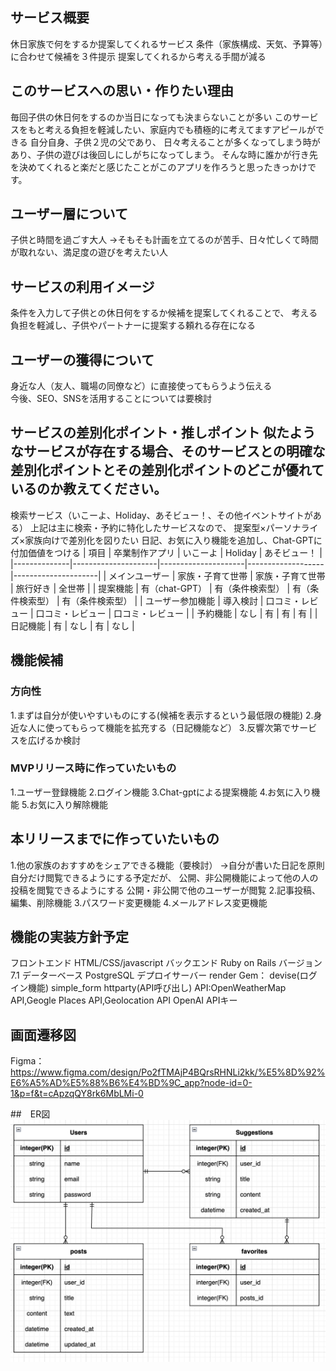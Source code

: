 ## サービス概要
休日家族で何をするか提案してくれるサービス
条件（家族構成、天気、予算等）に合わせて候補を３件提示
提案してくれるから考える手間が減る

## このサービスへの思い・作りたい理由
毎回子供の休日何をするのか当日になっても決まらないことが多い
このサービスをもと考える負担を軽減したい、家庭内でも積極的に考えてますアピールができる
自分自身、子供２児の父であり、 日々考えることが多くなってしまう時があり、子供の遊びは後回しにしがちになってしまう。 そんな時に誰かが行き先を決めてくれると楽だと感じたことがこのアプリを作ろうと思ったきっかけです。

## ユーザー層について
子供と時間を過ごす大人
→そもそも計画を立てるのが苦手、日々忙しくて時間が取れない、満足度の遊びを考えたい人　

## サービスの利用イメージ
条件を入力して子供との休日何をするか候補を提案してくれることで、
考える負担を軽減し、子供やパートナーに提案する頼れる存在になる

## ユーザーの獲得について
身近な人（友人、職場の同僚など）に直接使ってもらうよう伝える  
今後、SEO、SNSを活用することについては要検討

## サービスの差別化ポイント・推しポイント 似たようなサービスが存在する場合、そのサービスとの明確な差別化ポイントとその差別化ポイントのどこが優れているのか教えてください。 
検索サービス（いこーよ、Holiday、あそビュー！、その他イベントサイトがある） 上記は主に検索・予約に特化したサービスなので、 提案型×パーソナライズ×家族向けで差別化を図りたい 日記、お気に入り機能を追加し、Chat-GPTに付加価値をつける
| 項目         | 卒業制作アプリ      | いこーよ            | Holiday           | あそビュー！         |
|--------------|---------------------|---------------------|-------------------|---------------------|
| メインユーザー | 家族・子育て世帯     | 家族・子育て世帯     | 旅行好き          | 全世帯              |
| 提案機能     | 有（chat-GPT）      | 有（条件検索型）     | 有（条件検索型）   | 有（条件検索型）     |
| ユーザー参加機能 | 導入検討            | 口コミ・レビュー     | 口コミ・レビュー   | 口コミ・レビュー     |
| 予約機能     | なし                | 有                  | 有                | 有                  |
| 日記機能     | 有                  | なし                | 有                | なし                |



## 機能候補
### 方向性 
1.まずは自分が使いやすいものにする(候補を表示するという最低限の機能) 
2.身近な人に使ってもらって機能を拡充する（日記機能など） 
3.反響次第でサービスを広げるか検討 
### MVPリリース時に作っていたいもの 
1.ユーザー登録機能
2.ログイン機能
3.Chat-gptによる提案機能 
4.お気に入り機能
5.お気に入り解除機能

## 本リリースまでに作っていたいもの  
1.他の家族のおすすめをシェアできる機能（要検討） 
→自分が書いた日記を原則自分だけ閲覧できるようにする予定だが、
公開、非公開機能によって他の人の投稿を閲覧できるようにする
公開・非公開で他のユーザーが閲覧
2.記事投稿、編集、削除機能
3.パスワード変更機能
4.メールアドレス変更機能

## 機能の実装方針予定
 フロントエンド HTML/CSS/javascript
 バックエンド Ruby on Rails バージョン7.1 
 データーベース PostgreSQL 
 デプロイサーバー render 
 Gem： 
 devise(ログイン機能) simple_form
 httparty(API呼び出し) API:OpenWeatherMap API,Geogle Places API,Geolocation API 
OpenAI APIキー

## 画面遷移図
Figma：https://www.figma.com/design/Po2fTMAjP4BQrsRHNLi2kk/%E5%8D%92%E6%A5%AD%E5%88%B6%E4%BD%9C_app?node-id=0-1&p=f&t=cApzqQY8rk6MbLMi-0

##　ER図
![alt text](image.png)